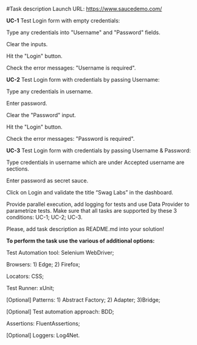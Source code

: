 #Task description
Launch URL: https://www.saucedemo.com/

**UC-1** Test Login form with empty credentials:

Type any credentials into "Username" and "Password" fields.

Clear the inputs.

Hit the "Login" button.

Check the error messages: "Username is required".

**UC-2** Test Login form with credentials by passing Username:

Type any credentials in username.

Enter password.

Clear the "Password" input.

Hit the "Login" button.

Check the error messages: "Password is required".

**UC-3** Test Login form with credentials by passing Username & Password:

Type credentials in username which are under Accepted username are sections.

Enter password as secret sauce.

Click on Login and validate the title “Swag Labs” in the dashboard.

Provide parallel execution, add logging for tests and use Data Provider to parametrize tests. Make sure that all tasks are supported by these 3 conditions: UC-1; UC-2; UC-3.

Please, add task description as README.md into your solution!

**To perform the task use the various of additional options:**

Test Automation tool: Selenium WebDriver;

Browsers: 1) Edge; 2) Firefox;

Locators: CSS;

Test Runner: xUnit;

[Optional] Patterns: 1) Abstract Factory; 2) Adapter; 3)Bridge;

[Optional] Test automation approach: BDD;

Assertions: FluentAssertions;

[Optional] Loggers: Log4Net.